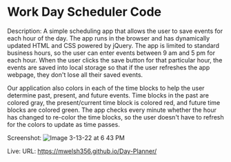 # Work Day Scheduler Code


Description: A simple scheduling app that allows the user to save events for each hour of the day. The app runs in the browser and has dynamically updated HTML and CSS powered by jQuery. The app is limited to standard business hours, so the user can enter events between 9 am and 5 pm for each hour. When the user clicks the save button for that particular hour, the events are saved into local storage so that if the user refreshes the app webpage, they don't lose all their saved events.

Our application also colors in each of the time blocks to help the user determine past, present, and future events. Time blocks in the past are colored gray, the present/current time block is colored red, and future time blocks are colored green. The app checks every minute whether the hour has changed to re-color the time blocks, so the user doesn't have to refresh for the colors to update as time passes.

Screenshot: ![Image 3-13-22 at 6 43 PM](https://user-images.githubusercontent.com/97926292/158082376-312d481c-5d43-4926-95ea-80fe9bb9f411.jpg)


Live: URL:  https://mwelsh356.github.io/Day-Planner/
